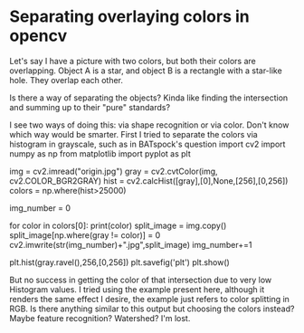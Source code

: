 
# Separating overlaying colors in opencv

Let's say I have a picture with two colors, but both their colors are overlapping.
Object A is a star, and object B is a rectangle with a star-like hole. They overlap each other.

Is there a way of separating the objects? Kinda like finding the intersection and summing up to their "pure" standards?


I see two ways of doing this: via shape recognition or via color. Don't know which way would be smarter.
First I tried to separate the colors via histogram in grayscale, such as in BATspock's question
import cv2 
import numpy as np
from matplotlib import pyplot as plt

img = cv2.imread("origin.jpg")
gray = cv2.cvtColor(img, cv2.COLOR_BGR2GRAY)
hist = cv2.calcHist([gray],[0],None,[256],[0,256])
colors = np.where(hist>25000)

img_number = 0

for color in colors[0]:
    print(color)
    split_image = img.copy()
    split_image[np.where(gray != color)] = 0
    cv2.imwrite(str(img_number)+".jpg",split_image)
    img_number+=1

plt.hist(gray.ravel(),256,[0,256])
plt.savefig('plt')
plt.show()

But no success in getting the color of that intersection due to very low Histogram values.
I tried using the example present here, although it renders the same effect I desire, the example just refers to color splitting in RGB. Is there anything similar to this output but choosing the colors instead? Maybe feature recognition? Watershed? I'm lost.


        